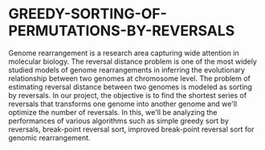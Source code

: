 # GREEDY-SORTING-OF-PERMUTATIONS-BY-REVERSALS
Genome rearrangement is a research area capturing wide attention in molecular biology. The reversal distance problem is one of the most widely studied models of genome rearrangements in inferring the evolutionary relationship between two genomes at chromosome level. The problem of estimating reversal distance between two genomes is modeled as sorting by reversals. In our project, the objective is to find the shortest series of reversals that transforms one genome into another genome and we'll optimize the number of reversals. In this, we'll be analyzing the performances of various algorithms such as simple greedy sort by reversals, break-point reversal sort, improved break-point reversal sort for genomic rearrangement.
